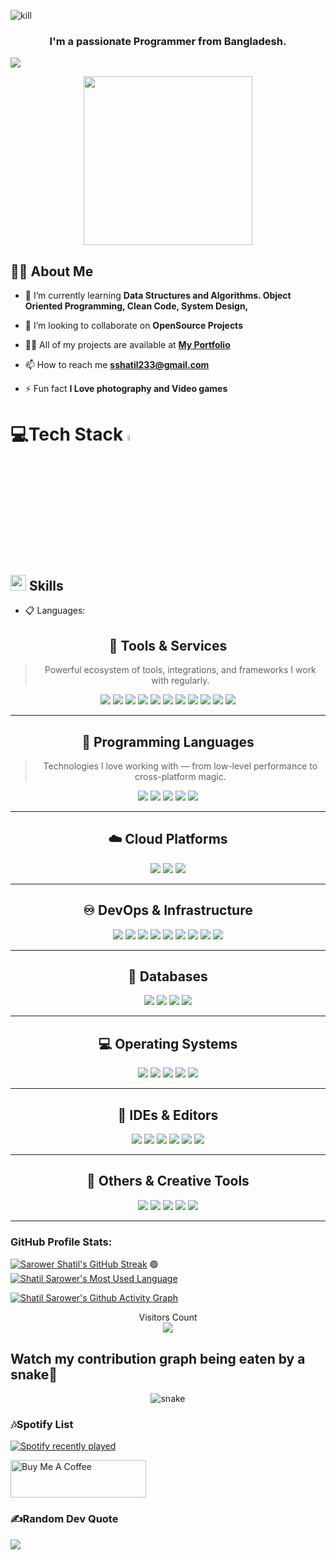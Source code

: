 

![kill](https://user-images.githubusercontent.com/38027343/155214729-d06c4819-875c-428c-8d49-9d6166fef0ac.gif)





<h3 align="center">I'm a passionate Programmer from Bangladesh.</h3>
<img src="https://readme-typing-svg.herokuapp.com?color=%2336BCF7&size=25&center=true&vCenter=true&width=433&height=75&lines=I'm+Sarower+Murshed+Shatil;Computer+Engineering+Student;Flutter+Developer;">
</p>
<p align='center'>
<img src="https://media.giphy.com/media/QvpqTCiEcwtvx6wwJK/giphy.gif" width="270" height="270" frameBorder="0" class="giphy-embed" allowFullScreen></img></p>


## 🙋‍♂️ About Me


- 🌱 I’m currently learning **Data Structures and Algorithms. Object Oriented Programming, Clean Code, System Design,**

- 👯 I’m looking to collaborate on **OpenSource Projects**

- 👨‍💻 All of my projects are available at **[My Portfolio](https://github.com/shatilsarower)**

- 📫 How to reach me **sshatil233@gmail.com**

- ⚡ Fun fact **I Love photography and Video games**

<!-- ## 🚀 Languages and Tools: -->
# 💻Tech Stack <img src = "https://media2.giphy.com/media/QssGEmpkyEOhBCb7e1/giphy.gif?cid=ecf05e47a0n3gi1bfqntqmob8g9aid1oyj2wr3ds3mg700bl&rid=giphy.gif" width = 5%> 

## <img src="https://media2.giphy.com/media/QssGEmpkyEOhBCb7e1/giphy.gif?cid=ecf05e47a0n3gi1bfqntqmob8g9aid1oyj2wr3ds3mg700bl&rid=giphy.gif" width ="25"><b> Skills</b>

<p align="center">

- 📋 Languages:
    
   <!-- 🧩 TOOLS & STACK SECTION -->
<h2 align="center">🧩 Tools & Services</h2>

> <p align="center">Powerful ecosystem of tools, integrations, and frameworks I work with regularly.</p>

<p align="center">
  <!-- Tools -->
  <a href="https://panache.flutter.dev/" target="_blank"><img src="https://img.shields.io/badge/Panache-%2300C853.svg?style=for-the-badge&logo=flutter&logoColor=white" /></a>
  <a href="https://squareup.com/" target="_blank"><img src="https://img.shields.io/badge/Square-%23000000.svg?style=for-the-badge&logo=square&logoColor=white" /></a>
  <a href="https://www.appsflyer.com/" target="_blank"><img src="https://img.shields.io/badge/AppsFlyer-%2300BFA5.svg?style=for-the-badge&logo=appsflyer&logoColor=white" /></a>
  <a href="https://supernova.io/" target="_blank"><img src="https://img.shields.io/badge/Supernova-%236C63FF.svg?style=for-the-badge&logo=supernova&logoColor=white" /></a>
  <a href="https://count.ly/" target="_blank"><img src="https://img.shields.io/badge/Countly-%2300C853.svg?style=for-the-badge&logo=countly&logoColor=white" /></a>
  <a href="https://testmagic.io/" target="_blank"><img src="https://img.shields.io/badge/TestMagic-%23009688.svg?style=for-the-badge&logo=magic&logoColor=white" /></a>
  <a href="https://www.instabug.com/" target="_blank"><img src="https://img.shields.io/badge/Instabug-%23006EFF.svg?style=for-the-badge&logo=instabug&logoColor=white" /></a>
  <a href="https://codemagic.io/" target="_blank"><img src="https://img.shields.io/badge/Codemagic-%2300BCD4.svg?style=for-the-badge&logo=codemagic&logoColor=white" /></a>
  <a href="https://firebase.google.com/" target="_blank"><img src="https://img.shields.io/badge/Firebase-%23FFCA28.svg?style=for-the-badge&logo=firebase&logoColor=black" /></a>
  <a href="https://amplitude.com/" target="_blank"><img src="https://img.shields.io/badge/Amplitude-%23115FF0.svg?style=for-the-badge&logo=amplitude&logoColor=white" /></a>
  <a href="https://www.vysor.io/" target="_blank"><img src="https://img.shields.io/badge/Vysor-%2334A853.svg?style=for-the-badge&logo=googlechrome&logoColor=white" /></a>
</p>

---

<h2 align="center">🐍 Programming Languages</h2>

> <p align="center">Technologies I love working with — from low-level performance to cross-platform magic.</p>

<p align="center">
  <a href="https://www.python.org/" target="_blank"><img src="https://img.shields.io/badge/Python-%233776AB.svg?style=for-the-badge&logo=python&logoColor=white" /></a>
  <a href="https://dart.dev/" target="_blank"><img src="https://img.shields.io/badge/Dart-%230175C2.svg?style=for-the-badge&logo=dart&logoColor=white" /></a>
  <a href="https://en.wikipedia.org/wiki/C_(programming_language)" target="_blank"><img src="https://img.shields.io/badge/C-%2300599C.svg?style=for-the-badge&logo=c&logoColor=white" /></a>
  <a href="https://isocpp.org/" target="_blank"><img src="https://img.shields.io/badge/C++-%2300599C.svg?style=for-the-badge&logo=c%2B%2B&logoColor=white" /></a>
  <a href="https://www.gnu.org/software/bash/" target="_blank"><img src="https://img.shields.io/badge/Shell_Script-%23121011.svg?style=for-the-badge&logo=gnu-bash&logoColor=white" /></a>
</p>

---

<h2 align="center">☁️ Cloud Platforms</h2>

<p align="center">
  <a href="https://aws.amazon.com/"><img src="https://img.shields.io/badge/AWS-%23FF9900.svg?style=for-the-badge&logo=amazon-aws&logoColor=white" /></a>
  <a href="https://azure.microsoft.com/"><img src="https://img.shields.io/badge/Azure-%230072C6.svg?style=for-the-badge&logo=microsoftazure&logoColor=white" /></a>
  <a href="https://cloud.google.com/"><img src="https://img.shields.io/badge/Google_Cloud-%234285F4.svg?style=for-the-badge&logo=google-cloud&logoColor=white" /></a>
</p>

---

<h2 align="center">♾️ DevOps & Infrastructure</h2>

<p align="center">
  <a href="https://www.ansible.com/"><img src="https://img.shields.io/badge/Ansible-%231A1918.svg?style=for-the-badge&logo=ansible&logoColor=white" /></a>
  <a href="https://www.docker.com/"><img src="https://img.shields.io/badge/Docker-%230db7ed.svg?style=for-the-badge&logo=docker&logoColor=white" /></a>
  <a href="https://kubernetes.io/"><img src="https://img.shields.io/badge/Kubernetes-%23326ce5.svg?style=for-the-badge&logo=kubernetes&logoColor=white" /></a>
  <a href="https://www.terraform.io/"><img src="https://img.shields.io/badge/Terraform-%235835CC.svg?style=for-the-badge&logo=terraform&logoColor=white" /></a>
  <a href="https://www.jenkins.io/"><img src="https://img.shields.io/badge/Jenkins-%232C5263.svg?style=for-the-badge&logo=jenkins&logoColor=white" /></a>
  <a href="https://bitbucket.org/"><img src="https://img.shields.io/badge/Bitbucket-%230047B3.svg?style=for-the-badge&logo=bitbucket&logoColor=white" /></a>
  <a href="https://git-scm.com/"><img src="https://img.shields.io/badge/Git-%23F05033.svg?style=for-the-badge&logo=git&logoColor=white" /></a>
  <a href="https://github.com/"><img src="https://img.shields.io/badge/GitHub-%23121011.svg?style=for-the-badge&logo=github&logoColor=white" /></a>
  <a href="https://about.gitlab.com/"><img src="https://img.shields.io/badge/GitLab-%23181717.svg?style=for-the-badge&logo=gitlab&logoColor=white" /></a>
</p>

---

<h2 align="center">💾 Databases</h2>

<p align="center">
  <a href="https://aws.amazon.com/dynamodb/"><img src="https://img.shields.io/badge/Amazon_DynamoDB-4053D6?style=for-the-badge&logo=AmazonDynamoDB&logoColor=white" /></a>
  <a href="https://www.influxdata.com/"><img src="https://img.shields.io/badge/InfluxDB-22ADF6?style=for-the-badge&logo=InfluxDB&logoColor=white" /></a>
  <a href="https://mariadb.org/"><img src="https://img.shields.io/badge/MariaDB-003545?style=for-the-badge&logo=mariadb&logoColor=white" /></a>
  <a href="https://www.mysql.com/"><img src="https://img.shields.io/badge/MySQL-%2300f.svg?style=for-the-badge&logo=mysql&logoColor=white" /></a>
</p>

---

<h2 align="center">💻 Operating Systems</h2>

<p align="center">
  <a href="https://ubuntu.com/"><img src="https://img.shields.io/badge/Ubuntu-E95420?style=for-the-badge&logo=ubuntu&logoColor=white" /></a>
  <a href="https://archlinux.org/"><img src="https://img.shields.io/badge/Arch_Linux-1793D1?logo=arch-linux&logoColor=fff&style=for-the-badge" /></a>
  <a href="https://www.kali.org/"><img src="https://img.shields.io/badge/Kali_Linux-268BEE?style=for-the-badge&logo=kalilinux&logoColor=white" /></a>
  <a href="https://www.apple.com/macos/"><img src="https://img.shields.io/badge/macOS-000000?style=for-the-badge&logo=macos&logoColor=F0F0F0" /></a>
  <a href="https://www.microsoft.com/windows/"><img src="https://img.shields.io/badge/Windows-0078D6?style=for-the-badge&logo=windows&logoColor=white" /></a>
</p>

---

<h2 align="center">🧰 IDEs & Editors</h2>

<p align="center">
  <a href="https://code.visualstudio.com/"><img src="https://img.shields.io/badge/VS_Code-0078d7.svg?style=for-the-badge&logo=visual-studio-code&logoColor=white" /></a>
  <a href="https://www.jetbrains.com/pycharm/"><img src="https://img.shields.io/badge/PyCharm-143?style=for-the-badge&logo=pycharm&logoColor=black&color=black&labelColor=green" /></a>
  <a href="https://jupyter.org/"><img src="https://img.shields.io/badge/Jupyter-%23FA0F00.svg?style=for-the-badge&logo=jupyter&logoColor=white" /></a>
  <a href="https://atom.io/"><img src="https://img.shields.io/badge/Atom-%2366595C.svg?style=for-the-badge&logo=atom&logoColor=white" /></a>
  <a href="https://www.sublimetext.com/"><img src="https://img.shields.io/badge/Sublime_Text-%23575757.svg?style=for-the-badge&logo=sublime-text&logoColor=important" /></a>
  <a href="https://www.vim.org/"><img src="https://img.shields.io/badge/Vim-%2311AB00.svg?style=for-the-badge&logo=vim&logoColor=white" /></a>
</p>

---

<h2 align="center">🥇 Others & Creative Tools</h2>

<p align="center">
  <a href="https://www.adobe.com/products/photoshop.html"><img src="https://img.shields.io/badge/Adobe_Photoshop-%2331A8FF.svg?style=for-the-badge&logo=adobe-photoshop&logoColor=white" /></a>
  <a href="https://www.adobe.com/products/premiere.html"><img src="https://img.shields.io/badge/Adobe_Premiere_Pro-9999FF.svg?style=for-the-badge&logo=adobe-premiere-pro&logoColor=white" /></a>
  <a href="https://www.adobe.com/products/photoshop-lightroom.html"><img src="https://img.shields.io/badge/Adobe_Lightroom-31A8FF.svg?style=for-the-badge&logo=Adobe-Lightroom&logoColor=white" /></a>
  <a href="https://www.canva.com/"><img src="https://img.shields.io/badge/Canva-%2300C4CC.svg?style=for-the-badge&logo=Canva&logoColor=white" /></a>
  <a href="https://www.sketch.com/"><img src="https://img.shields.io/badge/Sketch-FFB387?style=for-the-badge&logo=sketch&logoColor=black" /></a>
</p>

</p>

<hr>

### GitHub Profile Stats:


[![Sarower Shatil's GitHub Streak](https://streak-stats.demolab.com?user=shatilsarower&theme=vuedark&border_radius=25&date_format=M%20j%5B%2C%20Y%5D&mode=weekly&card_width=512&background=45%2C1E0136%2C021A00&fire=EB4900&currStreakNum=EB4900&border=42B883 "Shatil Sarower's GitHub Streak")](https://github.com/shatilsarower) :green_circle: 
[![Shatil Sarower's Most Used Language](https://github-readme-stats.vercel.app/api/top-langs/?username=shatilsarower&theme=vue-dark&hide_border=false&border_color=42B883&border_radius=25&bg_color=0,021A00,1E0136&include_all_commits=true&count_private=true&layout=compact "Shatil Sarower's Most Used Language")](https://github.com/shatilsarower)

[![Shatil Sarower's Github Activity Graph](https://github-readme-activity-graph.vercel.app/graph?username=shatilsarower&radius=25&theme=vue&height=300&area=true&title_color=ffffff&color=ffffff&bg_color=021201&point=42B883&line=EB4900 "Shatil Sarower's Github Contributions Graph")](https://github.com/shatilsarower)



<p align="center"> 
  Visitors Count<br>
  <img src="https://profile-counter.glitch.me/pratik-kale20/count.svg" />
</p> 
     
 ## Watch my contribution graph being eaten by a snake🐍

<p align="center">
  <img src="https://github.com/sourabmaity/sourabmaity/blob/output/github-contribution-grid-snake.svg" alt="snake"></center>
</p>  
    
    
    
 ### 🎶Spotify List
  [![Spotify recently played](https://spotify-recently-played-readme.vercel.app/api?user=31nqkd4reaju3zfynugqtqy5vyj4)](https://open.spotify.com/user/t60az6lvj3olvgfda0tpg4krb)   
 
 
 
 
 
 <a href="https://www.buymeacoffee.com/sshatil233o" target="_blank"><img src="https://cdn.buymeacoffee.com/buttons/v2/arial-yellow.png" alt="Buy Me A Coffee" style="height: 60px !important;width: 217px !important;" ></a>
 
### ✍️Random Dev Quote
![](https://quotes-github-readme.vercel.app/api?type=horizontal&theme=dracula)
